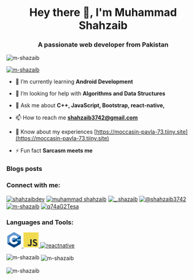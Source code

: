 <h1 align="center">Hey there 👋, I'm Muhammad Shahzaib</h1>
<h3 align="center">A passionate web developer from Pakistan</h3>

<p align="left"> <img src="https://komarev.com/ghpvc/?username=m-shazaib&label=Profile%20views&color=0e75b6&style=flat" alt="m-shazaib" /> </p>

<p align="left"> <a href="https://github.com/ryo-ma/github-profile-trophy"><img src="https://github-profile-trophy.vercel.app/?username=m-shazaib" alt="m-shazaib" /></a> </p>

- 🌱 I’m currently learning **Android Development**

- 🤝 I’m looking for help with **Algorithms and Data Structures**

- 💬 Ask me about **C++, JavaScript, Bootstrap, react-native,**

- 📫 How to reach me **shahzaib3742@gmail.com**

- 📄 Know about my experiences [https://moccasin-pavla-73.tiiny.site](https://moccasin-pavla-73.tiiny.site)

- ⚡ Fun fact **Sarcasm meets me**

### Blogs posts
<!-- BLOG-POST-LIST:START -->
<!-- BLOG-POST-LIST:END -->

<h3 align="left">Connect with me:</h3>
<p align="left">
<a href="https://linkedin.com/in/shahzaibdev" target="blank"><img align="center" src="https://raw.githubusercontent.com/rahuldkjain/github-profile-readme-generator/master/src/images/icons/Social/linked-in-alt.svg" alt="shahzaibdev" height="30" width="40" /></a>
<a href="https://kaggle.com/muhammad shahzaib" target="blank"><img align="center" src="https://raw.githubusercontent.com/rahuldkjain/github-profile-readme-generator/master/src/images/icons/Social/kaggle.svg" alt="muhammad shahzaib" height="30" width="40" /></a>
<a href="https://instagram.com/_.shazaib" target="blank"><img align="center" src="https://raw.githubusercontent.com/rahuldkjain/github-profile-readme-generator/master/src/images/icons/Social/instagram.svg" alt="_.shazaib" height="30" width="40" /></a>
<a href="https://medium.com/@shahzaib3742" target="blank"><img align="center" src="https://raw.githubusercontent.com/rahuldkjain/github-profile-readme-generator/master/src/images/icons/Social/medium.svg" alt="@shahzaib3742" height="30" width="40" /></a>
<a href="https://www.leetcode.com/m-shazaib" target="blank"><img align="center" src="https://raw.githubusercontent.com/rahuldkjain/github-profile-readme-generator/master/src/images/icons/Social/leet-code.svg" alt="m-shazaib" height="30" width="40" /></a>
<a href="https://discord.gg/q74aG2Tesa" target="blank"><img align="center" src="https://raw.githubusercontent.com/rahuldkjain/github-profile-readme-generator/master/src/images/icons/Social/discord.svg" alt="q74aG2Tesa" height="30" width="40" /></a>
</p>

<h3 align="left">Languages and Tools:</h3>
<p align="left"> <a href="https://www.w3schools.com/cpp/" target="_blank" rel="noreferrer"> <img src="https://raw.githubusercontent.com/devicons/devicon/master/icons/cplusplus/cplusplus-original.svg" alt="cplusplus" width="40" height="40"/> </a> <a href="https://developer.mozilla.org/en-US/docs/Web/JavaScript" target="_blank" rel="noreferrer"> <img src="https://raw.githubusercontent.com/devicons/devicon/master/icons/javascript/javascript-original.svg" alt="javascript" width="40" height="40"/> </a> <a href="https://reactnative.dev/" target="_blank" rel="noreferrer"> <img src="https://reactnative.dev/img/header_logo.svg" alt="reactnative" width="40" height="40"/> </a> </p>

<p><img align="left" src="https://github-readme-stats.vercel.app/api/top-langs?username=m-shazaib&show_icons=true&locale=en&layout=compact" alt="m-shazaib" /></p>

<p>&nbsp;<img align="center" src="https://github-readme-stats.vercel.app/api?username=m-shazaib&show_icons=true&locale=en" alt="m-shazaib" /></p>

<p><img align="center" src="https://github-readme-streak-stats.herokuapp.com/?user=m-shazaib&" alt="m-shazaib" /></p>

